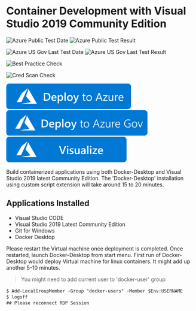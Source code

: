 # Container Development with Visual Studio 2019 Community Edition

![Azure Public Test Date](https://azurequickstartsservice.blob.core.windows.net/badges/101-vs2019-git-docker-windows2019/PublicLastTestDate.svg)
![Azure Public Test Result](https://azurequickstartsservice.blob.core.windows.net/badges/101-vs2019-git-docker-windows2019/PublicDeployment.svg)

![Azure US Gov Last Test Date](https://azurequickstartsservice.blob.core.windows.net/badges/101-vs2019-git-docker-windows2019/FairfaxLastTestDate.svg)
![Azure US Gov Last Test Result](https://azurequickstartsservice.blob.core.windows.net/badges/101-vs2019-git-docker-windows2019/FairfaxDeployment.svg)

![Best Practice Check](https://azurequickstartsservice.blob.core.windows.net/badges/101-vs2019-git-docker-windows2019/BestPracticeResult.svg)

![Cred Scan Check](https://azurequickstartsservice.blob.core.windows.net/badges/101-vs2019-git-docker-windows2019/CredScanResult.svg)

[![Deploy To Azure](https://raw.githubusercontent.com/Azure/azure-quickstart-templates/master/1-CONTRIBUTION-GUIDE/images/deploytoazure.svg?sanitize=true)](https://portal.azure.com/#create/Microsoft.Template/uri/https%3A%2F%2Fraw.githubusercontent.com%2FAzure%2Fazure-quickstart-templates%2Fmaster%2F101-vs2019-git-docker-windows2019%2Fazuredeploy.json)
[![Deploy To Azure US Gov](https://raw.githubusercontent.com/Azure/azure-quickstart-templates/master/1-CONTRIBUTION-GUIDE/images/deploytoazuregov.svg?sanitize=true)](https://portal.azure.us/#create/Microsoft.Template/uri/https%3A%2F%2Fraw.githubusercontent.com%2FAzure%2Fazure-quickstart-templates%2Fmaster%2F101-vs2019-git-docker-windows2019%2Fazuredeploy.json)
[![Visualize](https://raw.githubusercontent.com/Azure/azure-quickstart-templates/master/1-CONTRIBUTION-GUIDE/images/visualizebutton.svg?sanitize=true)](http://armviz.io/#/?load=https%3A%2F%2Fraw.githubusercontent.com%2FAzure%2Fazure-quickstart-templates%2Fmaster%2F101-vs2019-git-docker-windows2019%2Fazuredeploy.json)   



Build containerized applications using both Docker-Desktop and Visual Studio 2019 latest Community Edition. The 'Docker-Desktop' installation using custom script extension will take around 15 to 20 minutes.

## Applications Installed

- Visual Studio CODE 
- Visual Studio 2019 Latest Community Edition
- Git for Windows
- Docker Desktop 

Please restart the Virtual machine once deployment is completed. Once restarted, launch Docker-Desktop from start menu. First run of Docker-Desktop would deploy Virtual machine for linux containers. It might add up another 5-10 minutes.

> You might need to add current user to 'docker-user' group

```pwsh
$ Add-LocalGroupMember -Group "docker-users" -Member $Env:USERNAME
$ logoff
## Please reconnect RDP Session
```
